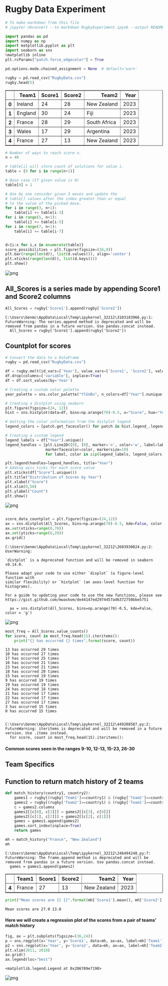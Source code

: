 # Rugby Data Experiment


```python
# To make markdown from this file
# jupyter nbconvert --to markdown RugbyExperiment.ipynb --output README.md
```


```python
import pandas as pd
import numpy as np
import matplotlib.pyplot as plt
import seaborn as sns
%matplotlib inline
plt.rcParams["patch.force_edgecolor"] = True

pd.options.mode.chained_assignment = None  # default='warn'
```


```python
rugby = pd.read_csv("RugbyData.csv")
rugby.head(5)
```




<div>
<style scoped>
    .dataframe tbody tr th:only-of-type {
        vertical-align: middle;
    }

    .dataframe tbody tr th {
        vertical-align: top;
    }

    .dataframe thead th {
        text-align: right;
    }
</style>
<table border="1" class="dataframe">
  <thead>
    <tr style="text-align: right;">
      <th></th>
      <th>Team1</th>
      <th>Score1</th>
      <th>Score2</th>
      <th>Team2</th>
      <th>Year</th>
    </tr>
  </thead>
  <tbody>
    <tr>
      <th>0</th>
      <td>Ireland</td>
      <td>24</td>
      <td>28</td>
      <td>New Zealand</td>
      <td>2023</td>
    </tr>
    <tr>
      <th>1</th>
      <td>England</td>
      <td>30</td>
      <td>24</td>
      <td>Fiji</td>
      <td>2023</td>
    </tr>
    <tr>
      <th>2</th>
      <td>France</td>
      <td>28</td>
      <td>29</td>
      <td>South Africa</td>
      <td>2023</td>
    </tr>
    <tr>
      <th>3</th>
      <td>Wales</td>
      <td>17</td>
      <td>29</td>
      <td>Argentina</td>
      <td>2023</td>
    </tr>
    <tr>
      <th>4</th>
      <td>France</td>
      <td>27</td>
      <td>13</td>
      <td>New Zealand</td>
      <td>2023</td>
    </tr>
  </tbody>
</table>
</div>




```python
# Number of ways to reach score n.
n = 40

# table[i] will store count of solutions for value i.
table = [0 for i in range(n+1)]

# Base case (If given value is 0)
table[0] = 1

# One by one consider given 3 moves and update the 
# table[] values after the index greater than or equal 
# to the value of the picked move.
for i in range(3, n+1):
    table[i] += table[i-3]
for i in range(5, n+1):
    table[i] += table[i-5]
for i in range(7, n+1):
    table[i] += table[i-7]


d={i:x for i,x in enumerate(table)}
score_possibilities = plt.figure(figsize=(16,8))
plt.bar(range(len(d)), list(d.values()), align='center')
plt.xticks(range(len(d)), list(d.keys()))
plt.show()
```


    
![png](README_files/README_4_0.png)
    


## All_Scores is a series made by appending Score1 and Score2 columns


```python
All_Scores = rugby['Score1'].append(rugby['Score2'])
```

    C:\Users\benmc\AppData\Local\Temp\ipykernel_32212\3103183966.py:1: FutureWarning: The series.append method is deprecated and will be removed from pandas in a future version. Use pandas.concat instead.
      All_Scores = rugby['Score1'].append(rugby['Score2'])
    

## Countplot for scores


```python
# Convert the data to a DataFrame
rugby = pd.read_csv("RugbyData.csv")

df = rugby.melt(id_vars=['Year'], value_vars=['Score1', 'Score2'], value_name='Score')
df.drop(columns=['variable'], inplace=True)
df = df.sort_values(by='Year')

# Creating a custom color palette
year_palette = sns.color_palette("YlGnBu", n_colors=df["Year"].nunique())

# Creating a distplot using seaborn
plt.figure(figsize=(24, 12))
hist = sns.histplot(data=df, bins=np.arange(70)-0.5, x="Score", hue="Year", multiple="stack", palette=year_palette)

# Getting the color information from the distplot legend
legend_colors = [patch.get_facecolor() for patch in hist.legend_.legendHandles]

# Creating a custom legend
legend_labels = df["Year"].unique()
legend_handles = [plt.Line2D([0], [0], marker='o', color='w', label=label,
                  markerfacecolor=color, markersize=10)
                  for label, color in zip(legend_labels, legend_colors)]

plt.legend(handles=legend_handles, title="Year")
# Adding axis ticks for each score value
plt.xticks(df["Score"].unique())
plt.title("Distribution of Scores by Year")
plt.xlabel("Score")
plt.xlim(0,50)
plt.ylabel("Count")
plt.show()


```


    
![png](README_files/README_8_0.png)
    



```python

score_data_countplot = plt.figure(figsize=(24,12))
ax = sns.distplot(All_Scores, bins=np.arange(70)-0.5, kde=False, color = 'g')
ax.set(xticks=range(0,70))
ax.set(yticks=range(0,20))
ax.grid()
```

    C:\Users\benmc\AppData\Local\Temp\ipykernel_32212\2603930824.py:2: UserWarning: 
    
    `distplot` is a deprecated function and will be removed in seaborn v0.14.0.
    
    Please adapt your code to use either `displot` (a figure-level function with
    similar flexibility) or `histplot` (an axes-level function for histograms).
    
    For a guide to updating your code to use the new functions, please see
    https://gist.github.com/mwaskom/de44147ed2974457ad6372750bbe5751
    
      ax = sns.distplot(All_Scores, bins=np.arange(70)-0.5, kde=False, color = 'g')
    


    
![png](README_files/README_9_1.png)
    



```python
most_freq = All_Scores.value_counts()
for score, count in most_freq.head(15).iteritems():
    print("{} has occurred {} times".format(score, count))
```

    13 has occurred 29 times
    10 has occurred 27 times
    17 has occurred 25 times
    16 has occurred 21 times
    23 has occurred 21 times
    18 has occurred 20 times
    15 has occurred 19 times
    9 has occurred 19 times
    19 has occurred 19 times
    24 has occurred 18 times
    21 has occurred 17 times
    22 has occurred 17 times
    27 has occurred 17 times
    3 has occurred 15 times
    0 has occurred 15 times
    

    C:\Users\benmc\AppData\Local\Temp\ipykernel_32212\449208587.py:2: FutureWarning: iteritems is deprecated and will be removed in a future version. Use .items instead.
      for score, count in most_freq.head(15).iteritems():
    

#### Common scores seen in the ranges 9-10, 12-13, 15-23, 26-30

## Team Specifics

## Function to return match history of 2 teams


```python
def match_history(country1, country2):
    games1 = rugby[(rugby['Team1']==country1) & (rugby['Team2']==country2)]
    games2 = rugby[(rugby['Team2']==country1) & (rugby['Team1']==country2)]
    c = games2.columns
    games2[[c[0], c[3]]] = games2[[c[3], c[0]]]
    games2[[c[1], c[2]]] = games2[[c[2], c[1]]]
    games = games1.append(games2)
    games.sort_index(inplace=True)
    return games
```


```python
mh = match_history("France", "New Zealand")
mh
```

    C:\Users\benmc\AppData\Local\Temp\ipykernel_32212\246494248.py:7: FutureWarning: The frame.append method is deprecated and will be removed from pandas in a future version. Use pandas.concat instead.
      games = games1.append(games2)
    




<div>
<style scoped>
    .dataframe tbody tr th:only-of-type {
        vertical-align: middle;
    }

    .dataframe tbody tr th {
        vertical-align: top;
    }

    .dataframe thead th {
        text-align: right;
    }
</style>
<table border="1" class="dataframe">
  <thead>
    <tr style="text-align: right;">
      <th></th>
      <th>Team1</th>
      <th>Score1</th>
      <th>Score2</th>
      <th>Team2</th>
      <th>Year</th>
    </tr>
  </thead>
  <tbody>
    <tr>
      <th>4</th>
      <td>France</td>
      <td>27</td>
      <td>13</td>
      <td>New Zealand</td>
      <td>2023</td>
    </tr>
  </tbody>
</table>
</div>




```python
print("Mean scores are {} {}".format(mh['Score1'].mean(), mh['Score2'].mean()))
```

    Mean scores are 27.0 13.0
    

#### Here we will create a regression plot of the scores from a pair of teams' match history


```python
fig, ax = plt.subplots(figsize=(36,24))
p = sns.regplot(x='Year', y='Score1', data=mh, ax=ax, label=mh['Team1'])
p2 = sns.regplot(x='Year', y='Score2', data=mh, ax=ax, label=mh['Team2'], color='r')
plt.xlim(2011, 2018)
ax.grid()
ax.legend(loc="best")
```




    <matplotlib.legend.Legend at 0x206789e7190>




    
![png](README_files/README_18_1.png)
    



```python

```


```python

```


```python

```
